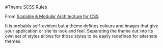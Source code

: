 #Theme SCSS Rules

From [Scalable & Modular Architecture for CSS](https://smacss.com/book/type-theme)

It is probably self-evident but a theme defines colours and images that give your application or site its look and feel. Separating the theme out into its own set of styles allows for those styles to be easily redefined for alternate themes. 
